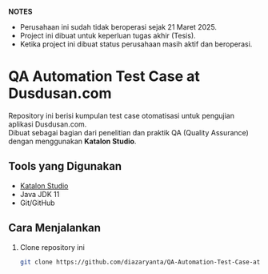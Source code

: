 **NOTES**

- Perusahaan ini sudah tidak beroperasi sejak 21 Maret 2025.
- Project ini dibuat untuk keperluan tugas akhir (Tesis).
- Ketika project ini dibuat status perusahaan masih aktif dan beroperasi.

# QA Automation Test Case at Dusdusan.com

Repository ini berisi kumpulan test case otomatisasi untuk pengujian aplikasi Dusdusan.com.  
Dibuat sebagai bagian dari penelitian dan praktik QA (Quality Assurance) dengan menggunakan **Katalon Studio**.

## Tools yang Digunakan
- [Katalon Studio](https://katalon.com/)
- Java JDK 11
- Git/GitHub

## Cara Menjalankan
1. Clone repository ini  
   ```bash
   git clone https://github.com/diazaryanta/QA-Automation-Test-Case-at-Dusdusan.com.git
